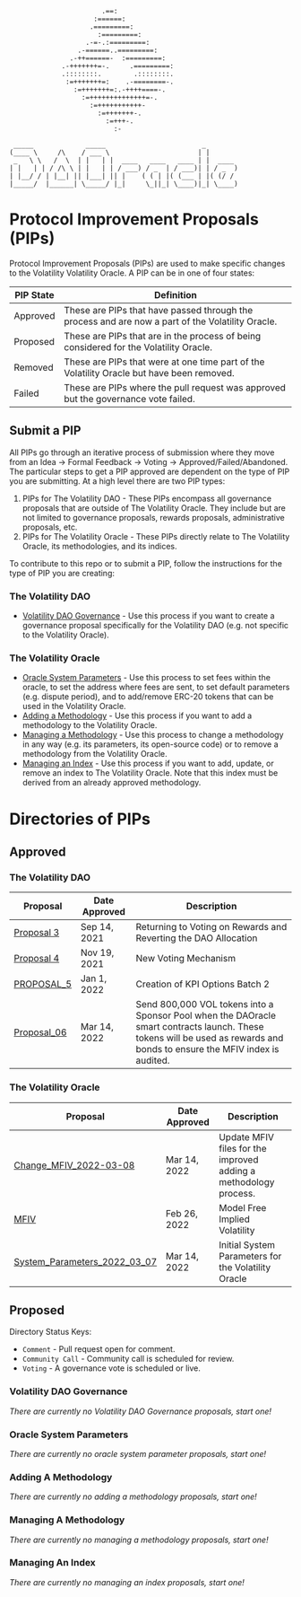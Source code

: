 ```                                       
                       .==:                    
                     :======:                  
                    .=========:                
                      :=========:              
                   .-=-.:=========:            
                 .-======..=========:          
               .-++======-  :=========:        
             .-+++++++=-.     .=========:      
             .::::::::.        .::::::::.      
              :=+++++++=:    .-========-.      
                :=+++++++=:.-++++====-.        
                  :=++++++++++++++=-.          
                    :=+++++++++++-             
                      :=+++++++-.              
                        :=+++-.                
                          :-                   
                                         
 _____             _____                        _        
(____ \     /\    / ___ \                      | |       
 _   \ \   /  \  | |   | |  ____   ____   ____ | |  ____ 
| |   | | / /\ \ | |   | | / ___) / _  | / ___)| | / _  )
| |__/ / | |__| || |___| || |    ( ( | |( (___ | |( (/ / 
|_____/  |______| \_____/ |_|     \_||_| \____)|_| \____)                
```

# Protocol Improvement Proposals (PIPs)

Protocol Improvement Proposals (PIPs) are used to make specific changes to the Volatility Volatility Oracle. A PIP can be in one of four states:

|PIP State| Definition|
|-------- |-----------|
|Approved | These are PIPs that have passed through the process and are now a part of the Volatility Oracle.|
|Proposed | These are PIPs that are in the process of being considered for the Volatility Oracle.|
|Removed  | These are PIPs that were at one time part of the Volatility Oracle but have been removed.|
|Failed   | These are PIPs where the pull request was approved but the governance vote failed.|


## Submit a PIP
All PIPs go through an iterative process of submission where they move from an Idea → Formal Feedback → Voting → Approved/Failed/Abandoned. The particular steps to get a PIP approved are dependent on the type of PIP you are submitting. At a high level there are two PIP types:
1. PIPs for The Volatility DAO -  These PIPs encompass all governance proposals that are outside of The Volatility Oracle. They include but are not limited to governance proposals, rewards proposals, administrative proposals, etc.
2. PIPs for The Volatility Oracle - These PIPs directly relate to The Volatility Oracle, its methodologies, and its indices.

To contribute to this repo or to submit a PIP, follow the instructions for the type of PIP you are creating:


### The Volatility DAO
- [Volatility DAO Governance](Proposed/Volatility_DAO_Governance/README.md) - Use this process if you want to create a governance proposal specifically for the Volatility DAO (e.g. not specific to the Volatility Oracle).

### The Volatility Oracle
- [Oracle System Parameters](Proposed/Oracle_System_Parameters/README.md) - Use this process to set fees within the oracle, to set the address where fees are sent, to set default parameters (e.g. dispute period), and to add/remove ERC-20 tokens that can be used in the Volatility Oracle.
- [Adding a Methodology](Proposed/Adding_A_Methodology/README.md) - Use this process if you want to add a methodology to the Volatility Oracle.
- [Managing a Methodology](Proposed/Managing_A_Methodology/README.md) - Use this process to change a methodology in any way (e.g. its parameters, its open-source code) or to remove a methodology from the Volatility Oracle.
- [Managing an Index](Proposed/Managing_An_Index/README.md) - Use this process if you want to add, update, or remove an index to The Volatility Oracle. Note that this index must be derived from an already approved methodology.

# Directories of PIPs

## Approved 

### The Volatility DAO
| Proposal | Date Approved | Description |
| --- | --- | --- | 
| [Proposal 3](https:&#x2F;&#x2F;github.com&#x2F;Volatility-DAO&#x2F;PIPS&#x2F;tree&#x2F;main&#x2F;Approved&#x2F;Governance_PIPs&#x2F;Proposal_03&#x2F;)| Sep 14, 2021 | Returning to Voting on Rewards and Reverting the DAO Allocation |
| [Proposal 4](https:&#x2F;&#x2F;github.com&#x2F;Volatility-DAO&#x2F;PIPS&#x2F;tree&#x2F;main&#x2F;Approved&#x2F;Governance_PIPs&#x2F;Proposal_04&#x2F;)| Nov 19, 2021 | New Voting Mechanism |
| [PROPOSAL_5](https:&#x2F;&#x2F;github.com&#x2F;Volatility-DAO&#x2F;PIPS&#x2F;tree&#x2F;main&#x2F;Approved&#x2F;Governance_PIPs&#x2F;Proposal_05&#x2F;)| Jan 1, 2022 | Creation of KPI Options Batch 2 |
| [Proposal_06](https:&#x2F;&#x2F;github.com&#x2F;Volatility-DAO&#x2F;PIPS&#x2F;tree&#x2F;main&#x2F;Approved&#x2F;Governance_PIPs&#x2F;Proposal_06&#x2F;)| Mar 14, 2022 | Send 800,000 VOL tokens into a Sponsor Pool when the DAOracle smart contracts launch. These tokens will be used as rewards and bonds to ensure the MFIV index is audited. |


### The Volatility Oracle
| Proposal | Date Approved | Description |
| --- | --- | --- | 
| [Change_MFIV_2022-03-08](https:&#x2F;&#x2F;github.com&#x2F;Volatility-DAO&#x2F;PIPS&#x2F;tree&#x2F;main&#x2F;Approved&#x2F;Volatility_Oracle_PIPs&#x2F;MFIV&#x2F;Change_PIPs&#x2F;Changing_MFIV_2022-03-08&#x2F;)| Mar 14, 2022 | Update MFIV files for the improved adding a methodology process. |
| [MFIV](https:&#x2F;&#x2F;github.com&#x2F;Volatility-DAO&#x2F;PIPS&#x2F;tree&#x2F;main&#x2F;Approved&#x2F;Volatility_Oracle_PIPs&#x2F;MFIV&#x2F;)| Feb 26, 2022 | Model Free Implied Volatility |
| [System_Parameters_2022_03_07](https:&#x2F;&#x2F;github.com&#x2F;Volatility-DAO&#x2F;PIPS&#x2F;tree&#x2F;main&#x2F;Approved&#x2F;Volatility_Oracle_PIPs&#x2F;System_Parameters&#x2F;System_Parameters_2022_03_07&#x2F;)| Mar 14, 2022 | Initial System Parameters for the Volatility Oracle |

## Proposed

Directory Status Keys:
* `Comment` - Pull request open for comment.
* `Community Call` - Community call is scheduled for review.
* `Voting` - A governance vote is scheduled or live.

### Volatility DAO Governance
*There are currently no Volatility DAO Governance proposals, start one!*

### Oracle System Parameters
*There are currently no oracle system parameter proposals, start one!*

### Adding A Methodology
*There are currently no adding a methodology proposals, start one!*

### Managing A Methodology
*There are currently no managing a methodology proposals, start one!*

### Managing An Index
*There are currently no managing an index proposals, start one!*
